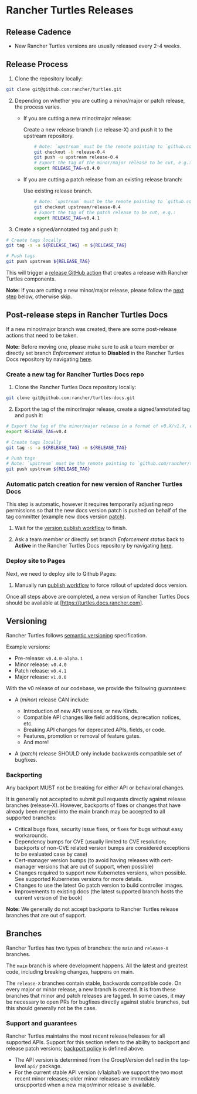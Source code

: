 # Rancher Turtles Releases

## Release Cadence

- New Rancher Turtles versions are usually released every 2-4 weeks.

## Release Process

1. Clone the repository locally: 

```bash
git clone git@github.com:rancher/turtles.git
```

2. Depending on whether you are cutting a minor/major or patch release, the process varies.

    * If you are cutting a new minor/major release:

        Create a new release branch (i.e release-X) and push it to the upstream repository.

        ```bash
            # Note: `upstream` must be the remote pointing to `github.com/rancher/turtles`.
            git checkout -b release-0.4
            git push -u upstream release-0.4
            # Export the tag of the minor/major release to be cut, e.g.:
            export RELEASE_TAG=v0.4.0
        ```
    * If you are cutting a patch release from an existing release branch:

        Use existing release branch.

        ```bash
            # Note: `upstream` must be the remote pointing to `github.com/rancher/turtles`
            git checkout upstream/release-0.4
            # Export the tag of the patch release to be cut, e.g.:
            export RELEASE_TAG=v0.4.1
        ```
3. Create a signed/annotated tag and push it:

```bash
# Create tags locally
git tag -s -a ${RELEASE_TAG} -m ${RELEASE_TAG}

# Push tags
git push upstream ${RELEASE_TAG}
```

This will trigger a [release GitHub action](https://github.com/rancher/turtles/actions/workflows/release.yaml) that creates a release with Rancher Turtles components.

**Note:** If you are cutting a new minor/major release, please follow the [next step](#post-release-steps-in-rancher-turtles-docs) below, otherwise skip.

## Post-release steps in Rancher Turtles Docs

If a new minor/major branch was created, there are some post-release actions that need to be taken.

**Note:** Before moving one, please make sure to ask a team member or directly set branch *Enforcement status* to **Disabled** in the Rancher Turtles Docs repository by navigating [here](https://github.com/rancher/turtles-docs/settings/rules/124836).

### Create a new tag for Rancher Turtles Docs repo

1. Clone the Rancher Turtles Docs repository locally: 

```bash
git clone git@github.com:rancher/turtles-docs.git
```

2. Export the tag of the minor/major release, create a signed/annotated tag and push it:

```bash
# Export the tag of the minor/major release in a format of v0.X/v1.X, e.g.:
export RELEASE_TAG=v0.4

# Create tags locally
git tag -s -a ${RELEASE_TAG} -m ${RELEASE_TAG}

# Push tags
# Note: `upstream` must be the remote pointing to `github.com/rancher/turtles-docs`
git push upstream ${RELEASE_TAG}
```

### Automatic patch creation for new version of Rancher Turtles Docs

This step is automatic, however it requires temporarily adjusting repo permissions so that the new docs version patch is pushed on behalf of the tag committer (example new docs version [patch](https://github.com/rancher/turtles-docs/commit/e7e37a92b6e48c6f4bc0de386a0003bb2b9d610b)).

1. Wait for the [version publish workflow](https://github.com/rancher/turtles-docs/actions/workflows/version-publish.yaml) to finish.

2. Ask a team member or directly set branch *Enforcement status* back to **Active** in the Rancher Turtles Docs repository by navigating [here](https://github.com/rancher/turtles-docs/settings/rules/124836).

### Deploy site to Pages

Next, we need to deploy site to Github Pages:

1. Manually run [publish workflow](https://github.com/rancher/turtles-docs/actions/workflows/publish.yaml) to force rollout of updated docs version.

Once all steps above are completed, a new version of Rancher Turtles Docs should be available at [https://turtles.docs.rancher.com].

## Versioning

Rancher Turtles follows [semantic versioning](https://semver.org/) specification.

Example versions:
- Pre-release: `v0.4.0-alpha.1`
- Minor release: `v0.4.0`
- Patch release: `v0.4.1`
- Major release: `v1.0.0`

With the v0 release of our codebase, we provide the following guarantees:

- A (*minor*) release CAN include:
  - Introduction of new API versions, or new Kinds.
  - Compatible API changes like field additions, deprecation notices, etc.
  - Breaking API changes for deprecated APIs, fields, or code.
  - Features, promotion or removal of feature gates.
  - And more!

- A (*patch*) release SHOULD only include backwards compatible set of bugfixes.

### Backporting

Any backport MUST not be breaking for either API or behavioral changes.

It is generally not accepted to submit pull requests directly against release branches (release-X). However, backports of fixes or changes that have already been merged into the main branch may be accepted to all supported branches:

- Critical bugs fixes, security issue fixes, or fixes for bugs without easy workarounds.
- Dependency bumps for CVE (usually limited to CVE resolution; backports of non-CVE related version bumps are considered exceptions to be evaluated case by case)
- Cert-manager version bumps (to avoid having releases with cert-manager versions that are out of support, when possible)
- Changes required to support new Kubernetes versions, when possible. See supported Kubernetes versions for more details.
- Changes to use the latest Go patch version to build controller images.
- Improvements to existing docs (the latest supported branch hosts the current version of the book)

**Note:** We generally do not accept backports to Rancher Turtles release branches that are out of support.

## Branches

Rancher Turtles has two types of branches: the `main` and `release-X` branches.

The `main` branch is where development happens. All the latest and greatest code, including breaking changes, happens on main.

The `release-X` branches contain stable, backwards compatible code. On every major or minor release, a new branch is created. It is from these branches that minor and patch releases are tagged. In some cases, it may be necessary to open PRs for bugfixes directly against stable branches, but this should generally not be the case.

### Support and guarantees

Rancher Turtles maintains the most recent release/releases for all supported APIs. Support for this section refers to the ability to backport and release patch versions; [backport policy](#backporting) is defined above.

- The API version is determined from the GroupVersion defined in the top-level `api/` package.
- For the current stable API version (v1alpha1) we support the two most recent minor releases; older minor releases are immediately unsupported when a new major/minor release is available.
